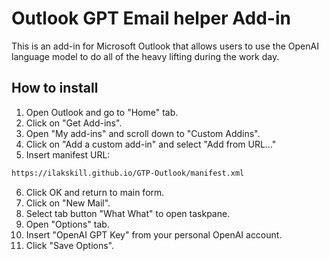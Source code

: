 # Outlook GPT Email helper Add-in

This is an add-in for Microsoft Outlook that allows users to use the OpenAI language model to do all of the heavy lifting during the work day.

## How to install

1. Open Outlook and go to "Home" tab.
2. Click on "Get Add-ins".
3. Open "My add-ins" and scroll down to "Custom Addins".
4. Click on "Add a custom add-in" and select "Add from URL..."
5. Insert manifest URL:
```bash
https://ilakskill.github.io/GTP-Outlook/manifest.xml
```
6. Click OK and return to main form.
7. Click on "New Mail".
8. Select tab button "What What" to open taskpane.
9. Open "Options" tab.
10. Insert "OpenAI GPT Key" from your personal OpenAI account.
11. Click "Save Options".
